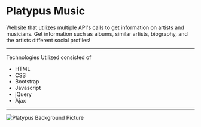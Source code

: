 # Platypus Music
Website that utilizes multiple API's calls to get information on artists and musicians.  Get information such as albums, similar artists, biography, and the artists different social profiles!

---

Technologies Utilized consisted of

* HTML
* CSS
* Bootstrap
* Javascript
* jQuery
* Ajax

---

![Platypus Background Picture](Platypus_Background.png)

